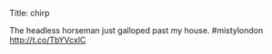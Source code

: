 Title: chirp

The headless horseman just galloped past my house. #mistylondon <a href="http://t.co/TbYVcxlC">http://t.co/TbYVcxlC</a>
